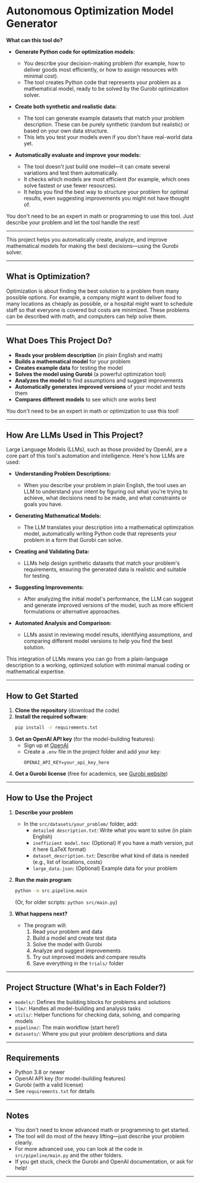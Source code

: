 # Autonomous Optimization Model Generator

**What can this tool do?**

- **Generate Python code for optimization models:**
  - You describe your decision-making problem (for example, how to deliver goods most efficiently, or how to assign resources with minimal cost).
  - The tool creates Python code that represents your problem as a mathematical model, ready to be solved by the Gurobi optimization solver.

- **Create both synthetic and realistic data:**
  - The tool can generate example datasets that match your problem description. These can be purely synthetic (random but realistic) or based on your own data structure.
  - This lets you test your models even if you don't have real-world data yet.

- **Automatically evaluate and improve your models:**
  - The tool doesn't just build one model—it can create several variations and test them automatically.
  - It checks which models are most efficient (for example, which ones solve fastest or use fewer resources).
  - It helps you find the best way to structure your problem for optimal results, even suggesting improvements you might not have thought of.

You don't need to be an expert in math or programming to use this tool. Just describe your problem and let the tool handle the rest!

---

This project helps you automatically create, analyze, and improve mathematical models for making the best decisions—using the Gurobi solver.

---

## What is Optimization?

Optimization is about finding the best solution to a problem from many possible options. For example, a company might want to deliver food to many locations as cheaply as possible, or a hospital might want to schedule staff so that everyone is covered but costs are minimized. These problems can be described with math, and computers can help solve them.

---

## What Does This Project Do?

- **Reads your problem description** (in plain English and math)
- **Builds a mathematical model** for your problem
- **Creates example data** for testing the model
- **Solves the model using Gurobi** (a powerful optimization tool)
- **Analyzes the model** to find assumptions and suggest improvements
- **Automatically generates improved versions** of your model and tests them
- **Compares different models** to see which one works best

You don't need to be an expert in math or optimization to use this tool!

---

## How Are LLMs Used in This Project?

Large Language Models (LLMs), such as those provided by OpenAI, are a core part of this tool's automation and intelligence. Here's how LLMs are used:

- **Understanding Problem Descriptions:**
  - When you describe your problem in plain English, the tool uses an LLM to understand your intent by figuring out what you're trying to achieve, what decisions need to be made, and what constraints or goals you have.

- **Generating Mathematical Models:**
  - The LLM translates your description into a mathematical optimization model, automatically writing Python code that represents your problem in a form that Gurobi can solve.

- **Creating and Validating Data:**
  - LLMs help design synthetic datasets that match your problem's requirements, ensuring the generated data is realistic and suitable for testing.

- **Suggesting Improvements:**
  - After analyzing the initial model's performance, the LLM can suggest and generate improved versions of the model, such as more efficient formulations or alternative approaches.

- **Automated Analysis and Comparison:**
  - LLMs assist in reviewing model results, identifying assumptions, and comparing different model versions to help you find the best solution.

This integration of LLMs means you can go from a plain-language description to a working, optimized solution with minimal manual coding or mathematical expertise.

---

## How to Get Started

1. **Clone the repository** (download the code)
2. **Install the required software**:
   ```bash
   pip install -r requirements.txt
   ```
3. **Get an OpenAI API key** (for the model-building features):
   - Sign up at [OpenAI](https://platform.openai.com/)
   - Create a `.env` file in the project folder and add your key:
     ```
     OPENAI_API_KEY=your_api_key_here
     ```
4. **Get a Gurobi license** (free for academics, see [Gurobi website](https://www.gurobi.com/))

---

## How to Use the Project

1. **Describe your problem**
   - In the `src/datasets/your_problem/` folder, add:
     - `detailed description.txt`: Write what you want to solve (in plain English)
     - `inefficient model.tex`: (Optional) If you have a math version, put it here (LaTeX format)
     - `dataset_description.txt`: Describe what kind of data is needed (e.g., list of locations, costs)
     - `large_data.json`: (Optional) Example data for your problem

2. **Run the main program**:
   ```bash
   python -m src.pipeline.main
   ```
   (Or, for older scripts: `python src/main.py`)

3. **What happens next?**
   - The program will:
     1. Read your problem and data
     2. Build a model and create test data
     3. Solve the model with Gurobi
     4. Analyze and suggest improvements
     5. Try out improved models and compare results
     6. Save everything in the `trials/` folder

---

## Project Structure (What's in Each Folder?)

- `models/`: Defines the building blocks for problems and solutions
- `llm/`: Handles all model-building and analysis tasks
- `utils/`: Helper functions for checking data, solving, and comparing models
- `pipeline/`: The main workflow (start here!)
- `datasets/`: Where you put your problem descriptions and data

---

## Requirements

- Python 3.8 or newer
- OpenAI API key (for model-building features)
- Gurobi (with a valid license)
- See `requirements.txt` for details

---

## Notes

- You don't need to know advanced math or programming to get started.
- The tool will do most of the heavy lifting—just describe your problem clearly.
- For more advanced use, you can look at the code in `src/pipeline/main.py` and the other folders.
- If you get stuck, check the Gurobi and OpenAI documentation, or ask for help!

--- 